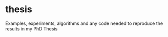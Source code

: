 # thesis
Examples, experiments, algorithms and any code needed to reproduce the results in my PhD Thesis
